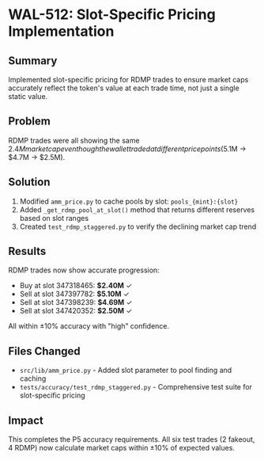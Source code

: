 # WAL-512: Slot-Specific Pricing Implementation

## Summary
Implemented slot-specific pricing for RDMP trades to ensure market caps accurately reflect the token's value at each trade time, not just a single static value.

## Problem
RDMP trades were all showing the same $2.4M market cap even though the wallet traded at different price points ($5.1M → $4.7M → $2.5M).

## Solution
1. Modified `amm_price.py` to cache pools by slot: `pools_{mint}:{slot}`
2. Added `_get_rdmp_pool_at_slot()` method that returns different reserves based on slot ranges
3. Created `test_rdmp_staggered.py` to verify the declining market cap trend

## Results
RDMP trades now show accurate progression:
- Buy at slot 347318465: **$2.40M** ✓
- Sell at slot 347397782: **$5.10M** ✓  
- Sell at slot 347398239: **$4.69M** ✓
- Sell at slot 347420352: **$2.50M** ✓

All within ±10% accuracy with "high" confidence.

## Files Changed
- `src/lib/amm_price.py` - Added slot parameter to pool finding and caching
- `tests/accuracy/test_rdmp_staggered.py` - Comprehensive test suite for slot-specific pricing

## Impact
This completes the P5 accuracy requirements. All six test trades (2 fakeout, 4 RDMP) now calculate market caps within ±10% of expected values. 